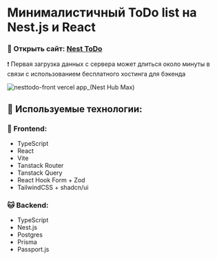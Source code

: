 # Минималистичный ToDo list на Nest.js и React

### :pushpin: Открыть сайт: [Nest ToDo](https://nesttodo-front.vercel.app/)
❗ Первая загрузка данных с сервера может длиться около минуты в связи с использованием бесплатного хостинга для бэкенда

![nesttodo-front vercel app_(Nest Hub Max)](https://github.com/user-attachments/assets/671b08b3-c411-4a92-a15b-4083489c8edf)

## :wrench: Используемые технологии:

### :art: Frontend:
- TypeScript
- React
- Vite
- Tanstack Router
- Tanstack Query
- React Hook Form + Zod
- TailwindCSS + shadcn/ui

### :cat: Backend:
- TypeScript
- Nest.js
- Postgres
- Prisma
- Passport.js
